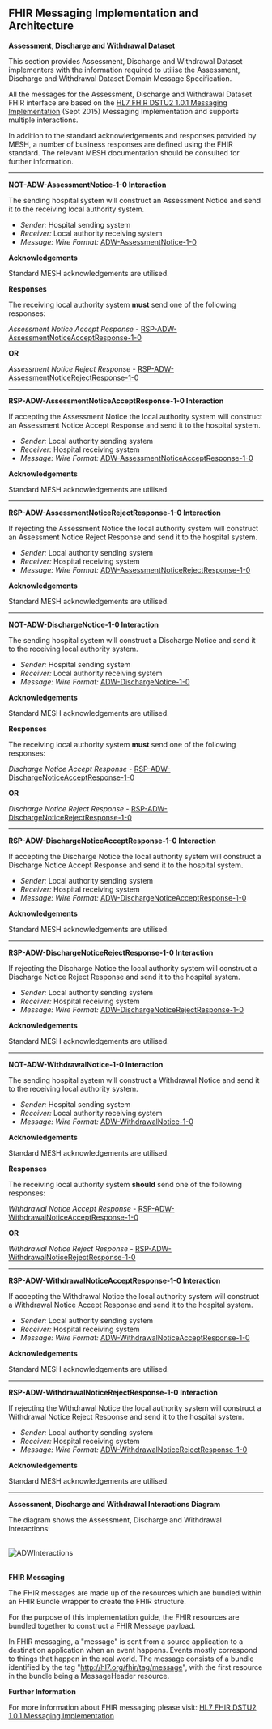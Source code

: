 ## FHIR Messaging Implementation and Architecture ##


**Assessment, Discharge and Withdrawal Dataset**

This section provides Assessment, Discharge and Withdrawal Dataset implementers with the information required to utilise the Assessment, Discharge and Withdrawal Dataset Domain Message Specification.

All the messages for the Assessment, Discharge and Withdrawal Dataset FHIR interface are based on the [HL7 FHIR DSTU2 1.0.1 Messaging Implementation] (Sept 2015) Messaging Implementation and supports multiple interactions. 

In addition to the standard acknowledgements and responses provided by MESH, a number of business responses are defined using the FHIR standard. The relevant MESH documentation should be consulted for further information.

----------

**NOT-ADW-AssessmentNotice-1-0 Interaction** 

The sending hospital system will construct an Assessment Notice and send it to the receiving local authority system.

- *Sender:* Hospital sending system
- *Receiver:* Local authority receiving system
- *Message: Wire Format:* [ADW-AssessmentNotice-1-0]


**Acknowledgements**

Standard MESH acknowledgements are utilised.

**Responses**

The receiving local authority system **must** send one of the following responses:

*Assessment Notice Accept Response* - [RSP-ADW-AssessmentNoticeAcceptResponse-1-0](#RSP-ADW-AssessmentNoticeAcceptResponse-1-0)

**OR**

*Assessment Notice Reject Response* - [RSP-ADW-AssessmentNoticeRejectResponse-1-0](#RSP-ADW-AssessmentNoticeRejectResponse-1-0)

----------

**<a name="RSP-ADW-AssessmentNoticeAcceptResponse-1-0"></a> RSP-ADW-AssessmentNoticeAcceptResponse-1-0 Interaction** 

If accepting the Assessment Notice the local authority system will construct an Assessment Notice Accept Response and send it to the hospital system.

- *Sender:* Local authority sending system
- *Receiver:* Hospital receiving system
- *Message:* *Wire Format:* [ADW-AssessmentNoticeAcceptResponse-1-0]


**Acknowledgements**

Standard MESH acknowledgements are utilised.

----------

**<a name="RSP-ADW-AssessmentNoticeRejectResponse-1-0"></a> RSP-ADW-AssessmentNoticeRejectResponse-1-0 Interaction** 

If rejecting the Assessment Notice the local authority system will construct an Assessment Notice Reject Response and send it to the hospital system.

- *Sender:* Local authority sending system
- *Receiver:* Hospital receiving system
- *Message:* *Wire Format:* [ADW-AssessmentNoticeRejectResponse-1-0]


**Acknowledgements**

Standard MESH acknowledgements are utilised.

----------

**NOT-ADW-DischargeNotice-1-0 Interaction** 

The sending hospital system will construct a Discharge Notice and send it to the receiving local authority system.

- *Sender:* Hospital sending system
- *Receiver:* Local authority receiving system
- *Message:*  *Wire Format:* [ADW-DischargeNotice-1-0]


**Acknowledgements**

Standard MESH acknowledgements are utilised.

**Responses**

The receiving local authority system **must** send one of the following responses:

*Discharge Notice Accept Response* - [RSP-ADW-DischargeNoticeAcceptResponse-1-0](#RSP-ADW-DischargeNoticeAcceptResponse-1-0)

**OR**

*Discharge Notice Reject Response* - [RSP-ADW-DischargeNoticeRejectResponse-1-0](#RSP-ADW-DischargeNoticeRejectResponse-1-0)

----------

**<a name="RSP-ADW-DischargeNoticeAcceptResponse-1-0"></a> RSP-ADW-DischargeNoticeAcceptResponse-1-0 Interaction** 

If accepting the Discharge Notice the local authority system will construct a Discharge Notice Accept Response and send it to the hospital system.

- *Sender:* Local authority sending system
- *Receiver:* Hospital receiving system
- *Message:* *Wire Format:* [ADW-DischargeNoticeAcceptResponse-1-0]


**Acknowledgements**

Standard MESH acknowledgements are utilised.

----------

**<a name="RSP-ADW-DischargeNoticeRejectResponse-1-0"></a> RSP-ADW-DischargeNoticeRejectResponse-1-0 Interaction** 

If rejecting the Discharge Notice the local authority system will construct a Discharge Notice Reject Response and send it to the hospital system.

- *Sender:* Local authority sending system
- *Receiver:* Hospital receiving system
- *Message:* *Wire Format:* [ADW-DischargeNoticeRejectResponse-1-0]


**Acknowledgements**

Standard MESH acknowledgements are utilised.

----------

**NOT-ADW-WithdrawalNotice-1-0 Interaction** 

The sending hospital system will construct a Withdrawal Notice and send it to the receiving local authority system.

- *Sender:* Hospital sending system
- *Receiver:* Local authority receiving system
- *Message: Wire Format:* [ADW-WithdrawalNotice-1-0]


**Acknowledgements**

Standard MESH acknowledgements are utilised.

**Responses**

The receiving local authority system **should** send one of the following responses:

*Withdrawal Notice Accept Response* - [RSP-ADW-WithdrawalNoticeAcceptResponse-1-0](#RSP-ADW-WithdrawalNoticeAcceptResponse-1-0)

**OR**

*Withdrawal Notice Reject Response* - [RSP-ADW-WithdrawalNoticeRejectResponse-1-0](#RSP-ADW-WithdrawalNoticeRejectResponse-1-0)

----------

**<a name="RSP-ADW-WithdrawalNoticeAcceptResponse-1-0"></a> RSP-ADW-WithdrawalNoticeAcceptResponse-1-0 Interaction** 

If accepting the Withdrawal Notice the local authority system will construct a Withdrawal Notice Accept Response and send it to the hospital system.

- *Sender:* Local authority sending system
- *Receiver:* Hospital receiving system
- *Message: Wire Format:* [ADW-WithdrawalNoticeAcceptResponse-1-0]


**Acknowledgements**

Standard MESH acknowledgements are utilised.

----------

**<a name="RSP-ADW-WithdrawalNoticeRejectResponse-1-0"></a> RSP-ADW-WithdrawalNoticeRejectResponse-1-0 Interaction** 

If rejecting the Withdrawal Notice the local authority system will construct a Withdrawal Notice Reject Response and send it to the hospital system.

- *Sender:* Local authority sending system
- *Receiver:* Hospital receiving system
- *Message:* *Wire Format:* [ADW-WithdrawalNoticeRejectResponse-1-0]


**Acknowledgements**

Standard MESH acknowledgements are utilised.

----------

**Assessment, Discharge and Withdrawal Interactions Diagram**
</br>

The diagram shows the Assessment, Discharge and Withdrawal Interactions:

</br>

<div style="display: block;"><img  src="ADWInteractions.png" alt="ADWInteractions"></div>  
<br>


**FHIR Messaging**

The FHIR messages are made up of the resources which are bundled within an FHIR Bundle wrapper to create the FHIR structure.

For the purpose of this implementation guide, the FHIR resources are bundled together to construct a FHIR Message payload.

In FHIR messaging, a "message" is sent from a source application to a destination application when an event happens. Events mostly correspond to things that happen in the real world. The message consists of a bundle identified by the tag "http://hl7.org/fhir/tag/message", with the first resource in the bundle being a MessageHeader resource.



**Further Information**
  
For more information about FHIR messaging please visit: [HL7 FHIR DSTU2 1.0.1 Messaging Implementation]


[HL7 FHIR DSTU2 1.0.1 Messaging Implementation]:http://hl7.org/fhir/messaging.html

[ADW-AssessmentNotice-1-0]: ../Profile.ADW-AssessmentNotice/Profile.ADW-AssessmentNotice.html

[ADW-AssessmentNoticeAcceptResponse-1-0]: ../Profile.ADW-AssessmentNoticeAcceptResponse/Profile.ADW-AssessmentNoticeAcceptResponse.html

[ADW-AssessmentNoticeRejectResponse-1-0]: ../Profile.ADW-AssessmentNoticeRejectResponse/Profile.ADW-AssessmentNoticeRejectResponse.html

[ADW-DischargeNotice-1-0]: ../Profile.ADW-DischargeNotice/Profile.ADW-DischargeNotice.html

[ADW-DischargeNoticeAcceptResponse-1-0]: ../Profile.ADW-DischargeNoticeAcceptResponse/Profile.ADW-DischargeNoticeAcceptResponse.html

[ADW-DischargeNoticeRejectResponse-1-0]: ../Profile.ADW-DischargeNoticeRejectResponse/Profile.ADW-DischargeNoticeRejectResponse.html

[ADW-WithdrawalNotice-1-0]: ../Profile.ADW-WithdrawalNotice/Profile.ADW-WithdrawalNotice.html

[ADW-WithdrawalNoticeAcceptResponse-1-0]: ../Profile.ADW-WithdrawalNoticeAcceptResponse/Profile.ADW-WithdrawalNoticeAcceptResponse.html

[ADW-WithdrawalNoticeRejectResponse-1-0]: ../Profile.ADW-WithdrawalNoticeRejectResponse/Profile.ADW-WithdrawalNoticeRejectResponse.html